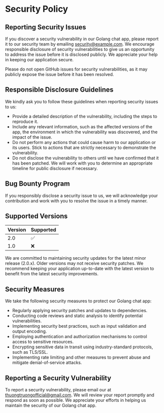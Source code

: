 # Security Policy

## Reporting Security Issues

If you discover a security vulnerability in our Golang chat app, please report it to our security team by emailing security@example.com. We encourage responsible disclosure of security vulnerabilities to give us an opportunity to address the issue before it is disclosed publicly. We appreciate your help in keeping our application secure.

Please do not open GitHub issues for security vulnerabilities, as it may publicly expose the issue before it has been resolved.

## Responsible Disclosure Guidelines

We kindly ask you to follow these guidelines when reporting security issues to us:

- Provide a detailed description of the vulnerability, including the steps to reproduce it.
- Include any relevant information, such as the affected versions of the app, the environment in which the vulnerability was discovered, and the impact of the issue.
- Do not perform any actions that could cause harm to our application or its users. Stick to actions that are strictly necessary to demonstrate the vulnerability.
- Do not disclose the vulnerability to others until we have confirmed that it has been patched. We will work with you to determine an appropriate timeline for public disclosure if necessary.

## Bug Bounty Program

If you responsibly disclose a security issue to us, we will acknowledge your contribution and work with you to resolve the issue in a timely manner.

## Supported Versions

| Version | Supported          |
| ------- | ------------------ |
| 2.0   | :white_check_mark: |
| 1.0  | :x:                |

We are committed to maintaining security updates for the latest minor release (2.0.x). Older versions may not receive security patches. We recommend keeping your application up-to-date with the latest version to benefit from the latest security improvements.

## Security Measures

We take the following security measures to protect our Golang chat app:

- Regularly applying security patches and updates to dependencies.
- Conducting code reviews and static analysis to identify potential vulnerabilities.
- Implementing security best practices, such as input validation and output encoding.
- Employing authentication and authorization mechanisms to control access to sensitive resources.
- Encrypting sensitive data in transit using industry-standard protocols, such as TLS/SSL.
- Implementing rate limiting and other measures to prevent abuse and mitigate denial-of-service attacks.

## Reporting a Security Vulnerability

To report a security vulnerability, please email our at thuongtruongofficial@gmail.com. We will review your report promptly and respond as soon as possible. We appreciate your efforts in helping us maintain the security of our Golang chat app.
